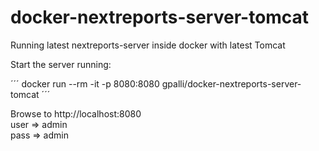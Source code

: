 # docker-nextreports-server-tomcat
Running latest nextreports-server inside docker with latest Tomcat

Start the server running:

´´´
docker run --rm -it -p 8080:8080 gpalli/docker-nextreports-server-tomcat
´´´

Browse to http://localhost:8080<br>
user => admin<br>
pass => admin
